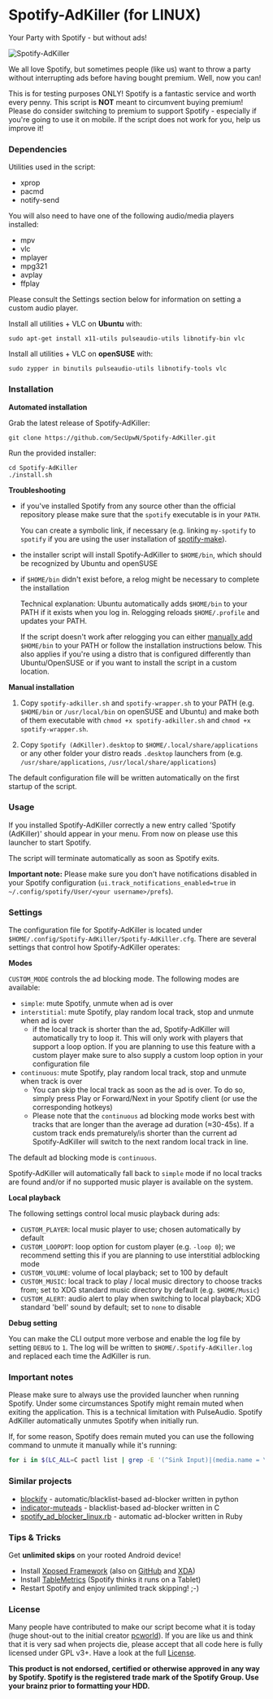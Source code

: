 # Spotify-AdKiller (for LINUX)

Your Party with Spotify - but without ads!

![Spotify-AdKiller](http://fs1.d-h.st/view/vJJ/00134/Spotify-AdKiller.png)

We all love Spotify, but sometimes people (like us) want to throw a party without interrupting ads before having bought premium. Well, now you can!

This is for testing purposes ONLY! Spotify is a fantastic service and worth every penny. This script is **NOT** meant to circumvent buying premium! Please do consider switching to premium to support Spotify - especially if you're going to use it on mobile. If the script does not work for you, help us improve it!

### Dependencies

Utilities used in the script:

  - xprop
  - pacmd
  - notify-send

You will also need to have one of the following audio/media players installed:

  - mpv
  - vlc
  - mplayer
  - mpg321
  - avplay
  - ffplay
  
Please consult the Settings section below for information on setting a custom audio player.

Install all utilities + VLC on **Ubuntu** with:

    sudo apt-get install x11-utils pulseaudio-utils libnotify-bin vlc

Install all utilities + VLC on **openSUSE** with:

    sudo zypper in binutils pulseaudio-utils libnotify-tools vlc

### Installation

**Automated installation**

Grab the latest release of Spotify-AdKiller:

    git clone https://github.com/SecUpwN/Spotify-AdKiller.git

Run the provided installer:

    cd Spotify-AdKiller
    ./install.sh

**Troubleshooting**

- if you've installed Spotify from any source other than the official repository please make sure that the `spotify` executable is in your `PATH`. 
 
    You can create a symbolic link, if necessary (e.g. linking `my-spotify` to `spotify` if you are using the user installation of [spotify-make](https://github.com/leamas/spotify-make)).

- the installer script will install Spotify-AdKiller to `$HOME/bin`, which should be recognized by Ubuntu and openSUSE
 
- if `$HOME/bin` didn't exist before, a relog might be necessary to complete the installation 

    Technical explanation: Ubuntu automatically adds `$HOME/bin` to your PATH if it exists when you log in. Relogging reloads `$HOME/.profile` and updates your PATH.

    If the script doesn't work after relogging you can either [manually add](http://askubuntu.com/q/3744) `$HOME/bin` to your PATH or follow the installation instructions below. This also applies if you're using a distro that is configured differently than Ubuntu/OpenSUSE or if you want to install the script in a custom location.

**Manual installation**

1. Copy `spotify-adkiller.sh` and `spotify-wrapper.sh` to your PATH (e.g. `$HOME/bin` or `/usr/local/bin` on openSUSE and Ubuntu) and make both of them executable with `chmod +x spotify-adkiller.sh` and `chmod +x spotify-wrapper.sh`.

2. Copy `Spotify (AdKiller).desktop` to `$HOME/.local/share/applications` or any other folder your distro reads `.desktop` launchers from (e.g. `/usr/share/applications`, `/usr/local/share/applications`)

The default configuration file will be written automatically on the first startup of the script.

### Usage

If you installed Spotify-AdKiller correctly a new entry called 'Spotify (AdKiller)' should appear in your menu. From now on please use this launcher to start Spotify.

The script will terminate automatically as soon as Spotify exits.

**Important note:** Please make sure you don't have notifications disabled in your Spotify configuration (`ui.track_notifications_enabled=true` in `~/.config/spotify/User/<your username>/prefs`).

### Settings

The configuration file for Spotify-AdKiller is located under `$HOME/.config/Spotify-AdKiller/Spotify-AdKiller.cfg`. There are several settings that control how Spotify-AdKiller operates:

**Modes**

`CUSTOM_MODE` controls the ad blocking mode. The following modes are available:

- `simple`: mute Spotify, unmute when ad is over
- `interstitial`: mute Spotify, play random local track, stop and unmute when ad is over
    + if the local track is shorter than the ad, Spotify-AdKiller will automatically try to loop it. This will only work with players that support a loop option. If you are planning to use this feature with a custom player make sure to also supply a custom loop option in your configuration file
- `continuous`: mute Spotify, play random local track, stop and unmute when track is over
    + You can skip the local track as soon as the ad is over. To do so, simply press Play or Forward/Next in your Spotify client (or use the corresponding hotkeys)
    + Please note that the `continuous` ad blocking mode works best with tracks that are longer than the average ad duration (≈30-45s). If a custom track ends prematurely/is shorter than the current ad Spotify-AdKiller will switch to the next random local track in line.

The default ad blocking mode is `continuous`.

Spotify-AdKiller will automatically fall back to `simple` mode if no local tracks are found and/or if no supported music player is available on the system.

**Local playback**

The following settings control local music playback during ads:

- `CUSTOM_PLAYER`: local music player to use; chosen automatically by default
- `CUSTOM_LOOPOPT`: loop option for custom player (e.g. `-loop 0`); we recommend setting this if you are planning to use interstitial adblocking mode
- `CUSTOM_VOLUME`: volume of local playback; set to 100 by default
- `CUSTOM_MUSIC`: local track to play / local music directory to choose tracks from; set to XDG standard music directory by default (e.g. `$HOME/Music`)
- `CUSTOM_ALERT`: audio alert to play when switching to local playback; XDG standard 'bell' sound by default; set to `none` to disable 

**Debug setting**

You can make the CLI output more verbose and enable the log file by setting `DEBUG` to `1`. The log will be written to `$HOME/.Spotify-AdKiller.log` and replaced each time the AdKiller is run.

### Important notes

Please make sure to always use the provided launcher when running Spotify. Under some circumstances Spotify might remain muted when exiting the application. This is a technical limitation with PulseAudio. Spotify AdKiller automatically unmutes Spotify when initially run.

If, for some reason, Spotify does remain muted you can use the following command to unmute it manually while it's running:

```bash
for i in $(LC_ALL=C pactl list | grep -E '(^Sink Input)|(media.name = \"Spotify\"$)' | cut -d \# -f2 | grep -v Spotify); do pactl set-sink-input-mute "$i" no; done
```

### Similar projects

- [blockify](https://github.com/mikar/blockify) - automatic/blacklist-based ad-blocker written in python
- [indicator-muteads](https://launchpad.net/indicator-muteads) - blacklist-based ad-blocker written in C
- [spotify_ad_blocker_linux.rb](https://github.com/superr4y/hacks/blob/master/spotify/spotify_ad_blocker_linux.rb) - automatic ad-blocker written in Ruby

### Tips & Tricks

Get **unlimited skips** on your rooted Android device!

* Install [Xposed Framework](http://dl.xposed.info/latest.apk) (also on [GitHub](https://github.com/rovo89/XposedInstaller) and [XDA](http://forum.xda-developers.com/xposed))
* Install [TableMetrics](https://mega.co.nz/#!LUs1DQwa!GC0CmwEdhebmdUtADCciPosA3orTASsxpXEwG-2h0BA) (Spotify thinks it runs on a Tablet)
* Restart Spotify and enjoy unlimited track skipping! ;-)

### License

Many people have contributed to make our script become what it is today (huge shout-out to the initial creator [pcworld](https://github.com/pcworld)). If you are like us and think that it is very sad when projects die, please accept that all code here is fully licensed under GPL v3+. Have a look at the full [License](https://github.com/SecUpwN/Spotify-AdKiller/blob/master/LICENSE).

**This product is not endorsed, certified or otherwise approved in any way by Spotify. Spotify is the registered trade mark of the Spotify Group. Use your brainz prior to formatting your HDD.**
